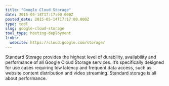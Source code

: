 ```yaml
---
title: "Google Cloud Storage"
date: 2015-05-14T17:17:00.000Z
posted_date: 2015-05-14T17:17:00.000Z
type: tool
slug: google-cloud-storage
tool_type: hosting-deployment
links:
  website: https://cloud.google.com/storage/
---
```

Standard Storage provides the highest level of durability, availability and performance of all Google Cloud Storage services. It’s specifically designed for use cases requiring low latency and frequent data access, such as website content distribution and video streaming. Standard storage is all about performance.





